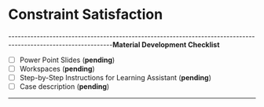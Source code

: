 # Constraint Satisfaction

---------------------------------------------------------------------------------------------------------------**Material Development Checklist**

* [ ] Power Point Slides \(**pending**\)
* [ ] Workspaces \(**pending**\)
* [ ] Step-by-Step Instructions for Learning Assistant \(**pending**\)
* [ ] Case description \(**pending**\)

---------------------------------------------------------------------------------------------------------------

